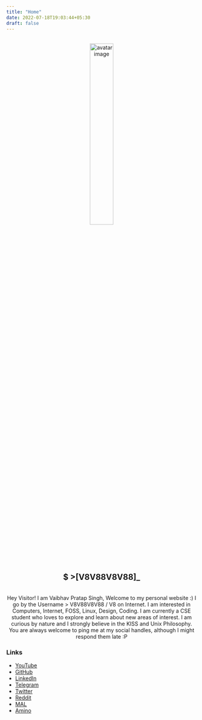 ```yaml
---
title: "Home"
date: 2022-07-18T19:03:44+05:30
draft: false
---
```

<center><br>
<img src="/avatar.png" alt="avatar image" width="35%">
<h2>$ >[V8V88V8V88]_</H2><br>
Hey Visitor! I am Vaibhav Pratap Singh, Welcome to my personal website :) I go by the Username > V8V88V8V88 / V8 on Internet. I am interested in Computers, Internet, FOSS, Linux, Design, Coding. I am currently a CSE student who loves to explore and learn about new areas of interest. I am curious by nature and I strongly believe in the KISS and Unix Philosophy. You are always welcome to ping me at my social handles, although I might respond them late :P
</center>
<h3>Links</h3>
<ul>
<li>
    <td><a href="https://www.youtube.com/c/MagicalV8" target="_blank">YouTube</a></td>
</li>


<li>
    <td><a href="https://github.com/v8v88v8v88" target="_blank">GitHub</a></td>
</li>


<li>
    <td><a href="https://in.linkedin.com/in/vaibhav-pratap-singh-2a294a133" target="_blank">LinkedIn</a></td>
</li>


<li>
    <td><a href="https://t.me/V8V88V8V88" target="_blank">Telegram</a></td>
</li>

		
<li>
    <td><a href="https://twitter.com/v8v88v8v88" target="_blank">Twitter</a></td>
</li>

		
<li>
    <td><a href="https://www.reddit.com/user/v8v88v8v88" target="_blank">Reddit</a></td>
</li>

		
<li>
    <td><a href="https://myanimelist.net/profile/V8V88V8V88" target="_blank">MAL</a></td>
</li>

<li>
    <td><a href="https://aminoapps.com/c/indianamino/page/user/v8v88v8v88-tm-doyouknowdawae/g0Rq_zpQixfQPYM802bYq08PMPQKZB2P3bxT3" target="_blank">Amino</a></td>
</li>
</ul>
